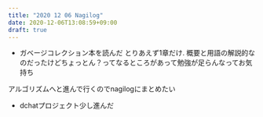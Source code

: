 ```yaml
---
title: "2020 12 06 Nagilog"
date: 2020-12-06T13:08:59+09:00
draft: true
---
```


- ガベージコレクション本を読んだ
とりあえず1章だけ. 概要と用語の解説的なのだったけどちょっとん？ってなるところがあって勉強が足らんなってお気持ち

アルゴリズムへと進んで行くのでnagilogにまとめたい

- dchatプロジェクト少し進んだ